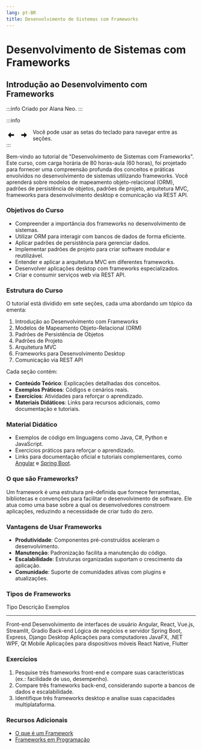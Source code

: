 ```yaml
---
lang: pt-BR
title: Desenvolvimento de Sistemas com Frameworks
---
```


# Desenvolvimento de Sistemas com Frameworks

## Introdução ao Desenvolvimento com Frameworks

:::info
Criado por Alana Neo.
:::

:::info
<div style="display: flex; gap: 10px; align-items: center;">
  <img src="./fig/esquerda.jpg" style="width:5%" alt="image" />
  <img src="./fig/direita.jpg" style="width:5%" alt="image" />
  Você pode usar as setas do teclado para navegar entre as seções.
</div>
:::


Bem-vindo ao tutorial de \"Desenvolvimento de Sistemas com Frameworks\".
Este curso, com carga horária de 80 horas-aula (60 horas), foi projetado
para fornecer uma compreensão profunda dos conceitos e práticas
envolvidos no desenvolvimento de sistemas utilizando frameworks. Você
aprenderá sobre modelos de mapeamento objeto-relacional (ORM), padrões
de persistência de objetos, padrões de projeto, arquitetura MVC,
frameworks para desenvolvimento desktop e comunicação via REST API.

### Objetivos do Curso

-   Compreender a importância dos frameworks no desenvolvimento de
    sistemas.
-   Utilizar ORM para interagir com bancos de dados de forma eficiente.
-   Aplicar padrões de persistência para gerenciar dados.
-   Implementar padrões de projeto para criar software modular e
    reutilizável.
-   Entender e aplicar a arquitetura MVC em diferentes frameworks.
-   Desenvolver aplicações desktop com frameworks especializados.
-   Criar e consumir serviços web via REST API.

### Estrutura do Curso

O tutorial está dividido em sete seções, cada uma abordando um tópico da
ementa:

1.  Introdução ao Desenvolvimento com Frameworks
2.  Modelos de Mapeamento Objeto-Relacional (ORM)
3.  Padrões de Persistência de Objetos
4.  Padrões de Projeto
5.  Arquitetura MVC
6.  Frameworks para Desenvolvimento Desktop
7.  Comunicação via REST API

Cada seção contém:

-   **Conteúdo Teórico**: Explicações detalhadas dos conceitos.
-   **Exemplos Práticos**: Códigos e cenários reais.
-   **Exercícios**: Atividades para reforçar o aprendizado.
-   **Materiais Didáticos**: Links para recursos adicionais, como
    documentação e tutoriais.

### Material Didático

-   Exemplos de código em linguagens como Java, C#, Python e JavaScript.
-   Exercícios práticos para reforçar o aprendizado.
-   Links para documentação oficial e tutoriais complementares, como
    [Angular](https://angular.io) e [Spring
    Boot](https://spring.io/projects/spring-boot).

### O que são Frameworks?

Um framework é uma estrutura pré-definida que fornece ferramentas,
bibliotecas e convenções para facilitar o desenvolvimento de software.
Ele atua como uma base sobre a qual os desenvolvedores constroem
aplicações, reduzindo a necessidade de criar tudo do zero.

### Vantagens de Usar Frameworks

-   **Produtividade**: Componentes pré-construídos aceleram o
    desenvolvimento.
-   **Manutenção**: Padronização facilita a manutenção do código.
-   **Escalabilidade**: Estruturas organizadas suportam o crescimento da
    aplicação.
-   **Comunidade**: Suporte de comunidades ativas com plugins e
    atualizações.

### Tipos de Frameworks

  Tipo        Descrição                                  Exemplos
  ----------- ------------------------------------------ -------------------------------------------
  Front-end   Desenvolvimento de interfaces de usuário   Angular, React, Vue.js, Streamlit, Gradio
  Back-end    Lógica de negócios e servidor              Spring Boot, Express, Django
  Desktop     Aplicações para computadores               JavaFX, .NET WPF, Qt
  Mobile      Aplicações para dispositivos móveis        React Native, Flutter

### Exercícios

1.  Pesquise três frameworks front-end e compare suas características
    (ex.: facilidade de uso, desempenho).
2.  Compare três frameworks back-end, considerando suporte a bancos de
    dados e escalabilidade.
3.  Identifique três frameworks desktop e analise suas capacidades
    multiplataforma.

### Recursos Adicionais

-   [O que é um
    Framework](https://blog.betrybe.com/framework-de-programacao/o-que-e-framework/)
-   [Frameworks em
    Programação](https://www.escoladnc.com.br/blog/frameworks-em-programacao-conheca-os-principais-e-beneficios/)


